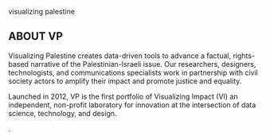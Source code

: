 visualizing palestine

##  ABOUT VP

Visualizing Palestine creates data-driven tools to advance a factual, rights-based narrative of the Palestinian-Israeli issue. Our researchers, designers, technologists, and communications specialists work in partnership with civil society actors to amplify their impact and promote justice and equality.

Launched in 2012, VP is the first portfolio of Visualizing Impact (VI) an independent, non-profit laboratory for innovation at the intersection of data science, technology, and design.

 .